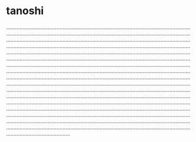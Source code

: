 # tanoshi

.......................................................................................................................................................................................................................................................................................................................................................................................................................................................................................................................................................................................................................................................................................................................................................................................................................................................................................................................................................................................................................................................................................................................................................................................................................................................................................................................................................................................................................................................................................................................................................................................................................................................................................................................................................................................................................................................................................................................................................................................................................................................................................................................................................................................................................................